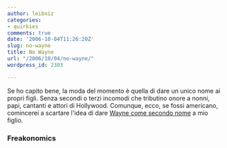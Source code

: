 ```yaml
---
author: leibniz
categories:
- quirkies
comments: true
date: '2006-10-04T11:26:20Z'
slug: no-wayne
title: No Wayne
url: "/2006/10/04/no-wayne/"
wordpress_id: 2303

---
```

Se ho capito bene, la moda del momento è quella di dare un unico nome ai propri figli. Senza secondi o terzi incomodi che tributino onore a nonni, papi, cantanti e attori di Hollywood. Comunque, ecco, se fossi americano, comincerei a scartare l'idea di dare [Wayne come secondo nome](http://feeds.feedburner.com/~r/FreakonomicsBlog/~3/29259921/) a mio figlio.

### Freakonomics
